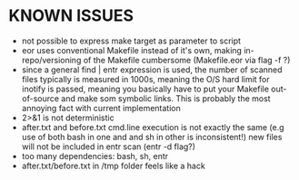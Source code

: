 KNOWN ISSUES
============

* not possible to express make target as parameter to script
* eor uses conventional Makefile instead of it's own, making in-repo/versioning
  of the Makefile cumbersome (Makefile.eor via flag -f ?)
* since a general find | entr expression is used, the number of scanned
  files typically is measured in 1000s, meaning the O/S hard limit
  for inotify is passed, meaning you basically have to put your Makefile
  out-of-source and make som symbolic links. This is probably the most
  annoying fact with current implementation
* 2>&1 is not deterministic
* after.txt and before.txt cmd.line execution is not exactly the
   same (e.g use of both bash in one and and sh in other is inconsistent!)
   new files will not be included in entr scan (entr -d flag?)
* too many dependencies: bash, sh, entr
* after.txt/before.txt in /tmp folder feels like a hack
